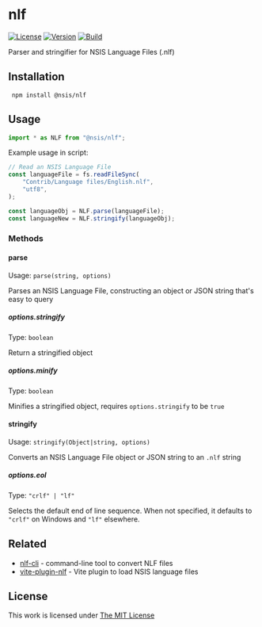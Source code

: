 # nlf

[![License](https://img.shields.io/github/license/idleberg/node-nlf?color=blue&style=for-the-badge)](https://github.com/idleberg/node-nlf/blob/main/LICENSE)
[![Version](https://img.shields.io/npm/v/@nsis/nlf?style=for-the-badge)](https://www.npmjs.org/package/@nsis/nlf)
[![Build](https://img.shields.io/github/actions/workflow/status/idleberg/node-nlf/default.yml?style=for-the-badge)](https://github.com/idleberg/node-nlf/actions)

Parser and stringifier for NSIS Language Files (.nlf)

## Installation

` npm install @nsis/nlf`

## Usage

```js
import * as NLF from "@nsis/nlf";
```

Example usage in script:

```js
// Read an NSIS Language File
const languageFile = fs.readFileSync(
	"Contrib/Language files/English.nlf",
	"utf8",
);

const languageObj = NLF.parse(languageFile);
const languageNew = NLF.stringify(languageObj);
```

### Methods

#### parse

Usage: `parse(string, options)`

Parses an NSIS Language File, constructing an object or JSON string that's easy to query

##### options.stringify

Type: `boolean`

Return a stringified object

##### options.minify

Type: `boolean`

Minifies a stringified object, requires `options.stringify` to be `true`

#### stringify

Usage: `stringify(Object|string, options)`

Converts an NSIS Language File object or JSON string to an `.nlf` string

##### options.eol

Type: `"crlf" | "lf"`

Selects the default end of line sequence. When not specified, it defaults to `"crlf"` on Windows and `"lf"` elsewhere.

## Related

- [nlf-cli](https://www.npmjs.org/package/@nsis/nlf-cli) - command-line tool to convert NLF files
- [vite-plugin-nlf](https://www.npmjs.org/package/@nsis/vite-plugin-nlf) - Vite plugin to load NSIS language files

## License

This work is licensed under [The MIT License](LICENSE)
